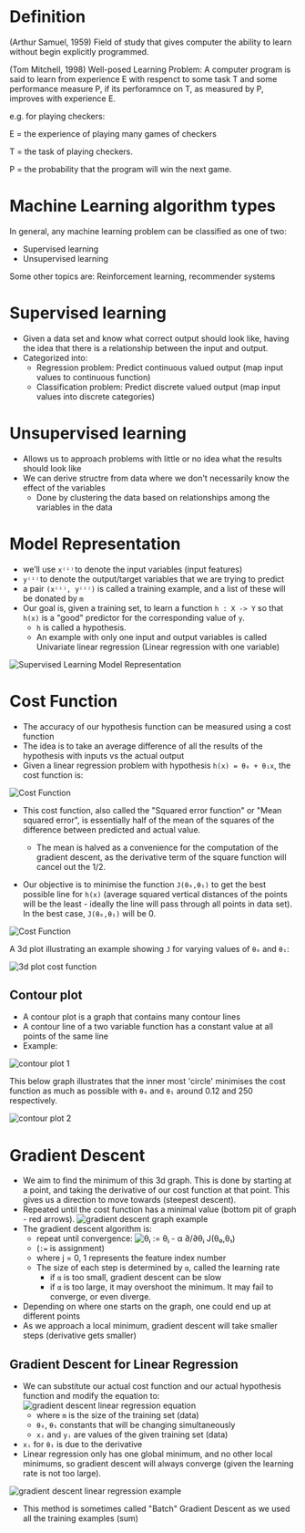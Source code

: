 # Definition

(Arthur Samuel, 1959) Field of study that gives computer the ability to learn without begin explicitly programmed.

(Tom Mitchell, 1998) Well-posed Learning Problem: A computer program is said to learn from experience E with respenct to some task T and some performance measure P, if its perforamnce on T, as measured by P, improves with experience E.

e.g. for playing checkers:

E = the experience of playing many games of checkers

T = the task of playing checkers.

P = the probability that the program will win the next game.

# Machine Learning algorithm types

In general, any machine learning problem can be classified as one of two:
- Supervised learning
- Unsupervised learning

Some other topics are: Reinforcement learning, recommender systems

# Supervised learning

- Given a data set and know what correct output should look like, having the idea that there is a relationship between the input and output.
- Categorized into:
    - Regression problem: Predict continuous valued output (map input values to continuous function)
    - Classification problem: Predict discrete valued output (map input values into discrete categories)

# Unsupervised learning

- Allows us to approach problems with little or no idea what the results should look like
- We can derive structre from data where we don't necessarily know the effect of the variables
    - Done by clustering the data based on relationships among the variables in the data

# Model Representation

- we’ll use `x⁽ⁱ⁾` to denote the input variables (input features)
- `y⁽ⁱ⁾` to denote the output/target variables that we are trying to predict
- a pair `(x⁽ⁱ⁾, y⁽ⁱ⁾)` is called a training example, and a list of these will be donated by `m`
- Our goal is, given a training set, to learn a function `h : X -> Y` so that `h(x)` is a "good" predictor for the corresponding value of `y`. 
    - `h` is called a hypothesis.
    - An example with only one input and output variables is called Univariate linear regression (Linear regression with one variable)

![Supervised Learning Model Representation](./images/machinelearning_1.png)

# Cost Function 

- The accuracy of our hypothesis function can be measured using a cost function
- The idea is to take an average difference of all the results of the hypothesis with inputs vs the actual output
- Given a linear regression problem with hypothesis `h(x) = θ₀ + θ₁x`, the cost function is:

![Cost Function](./images/machinelearning_2.png)

- This cost function, also called the "Squared error function" or "Mean squared error", is essentially half of the mean of the squares of the difference between predicted and actual value.
    - The mean is halved as a convenience for the computation of the gradient descent, as the derivative term of the square function will cancel out the 1/2.

- Our objective is to minimise the function `J(θ₀,θ₁)` to get the best possible line for `h(x)` (average squared vertical distances of the points will be the least - ideally the line will pass through all points in data set). In the best case, `J(θ₀,θ₁)` will be 0.

![Cost Function](./images/machinelearning_3.png)

A 3d plot illustrating an example showing `J` for varying values of `θ₀` and `θ₁`:

![3d plot cost function](./images/machinelearning_4.png)

## Contour plot

- A contour plot is a graph that contains many contour lines
- A contour line of a two variable function has a constant value at all points of the same line
- Example:

![contour plot 1](./images/machinelearning_5.png)

This below graph illustrates that the inner most 'circle' minimises the cost function as much as possible with `θ₀` and `θ₁` around 0.12 and 250 respectively.

![contour plot 2](./images/machinelearning_6.png)

# Gradient Descent

- We aim to find the minimum of this 3d graph. This is done by starting at a point, and taking the derivative of our cost function at that point. This gives us a direction to move towards (steepest descent).
- Repeated until the cost function has a minimal value (bottom pit of graph - red arrows).
![gradient descent graph example](./images/machinelearning_7.png)
- The gradient descent algorithm is:
    - repeat until convergence: ![`θⱼ := θⱼ - α ∂/∂θⱼ J(θ₀,θ₁)`](./images/machinelearning_8.png)
    - (`:=` is assignment)
    - where j = 0, 1 represents the feature index number
    - The size of each step is determined by `α`, called the learning rate
        - if `α` is too small, gradient descent can be slow
        - if `α` is too large, it may overshoot the minimum. It may fail to converge, or even diverge.
- Depending on where one starts on the graph, one could end up at different points
- As we approach a local minimum, gradient descent will take smaller steps (derivative gets smaller)


## Gradient Descent for Linear Regression

- We can substitute our actual cost function and our actual hypothesis function and modify the equation to:
![gradient descent linear regression equation](./images/machinelearning_9.png)
    - where `m` is the size of the training set (data)
    - `θ₀`, `θ₁` constants that will be changing simultaneously
    - `xᵢ` and `yᵢ` are values of the given training set (data)
- `xᵢ` for `θ₁` is due to the derivative
- Linear regression only has one global minimum, and no other local minimums, so gradient descent will always converge (given the learning rate is not too large).

![gradient descent linear regression example](./images/machinelearning_10.png)
- This method is sometimes called "Batch" Gradient Descent as we used all the training examples (sum)
